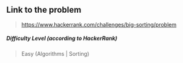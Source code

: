  ## Link to the problem
 
 > https://www.hackerrank.com/challenges/big-sorting/problem
 
 ##### Difficulty Level (according to HackerRank)
 
 > Easy (Algorithms | Sorting)

